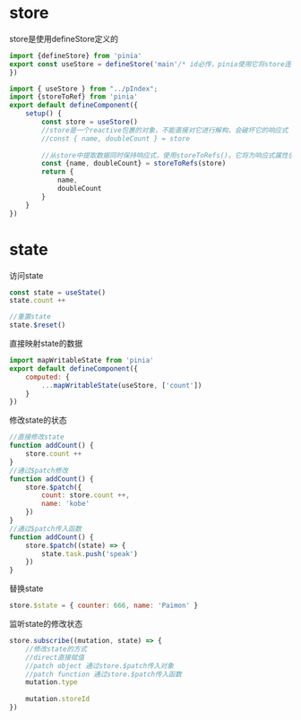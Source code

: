 # store

store是使用defineStore定义的

```javascript
import {defineStore} from 'pinia'
export const useStore = defineStore('main'/* id必传，pinia使用它将store连接到devtool */, {
})
```

```javascript
import { useStore } from "../pIndex";
import {storeToRef} from 'pinia'
export default defineComponent({
    setup() {
        const store = useStore()
        //store是一个reactive包裹的对象，不能直接对它进行解构，会破坏它的响应式
        //const { name, doubleCount } = store
        
        //从store中提取数据同时保持响应式，使用storeToRefs()。它将为响应式属性创建refs。但是只能使用store的状态，不能调用操作
        const {name, doubleCount} = storeToRefs(store)
        return {
            name,
            doubleCount
        }
    }
})
```

# state

访问state

```javascript
const state = useState()
state.count ++

//重置state
state.$reset()
```

直接映射state的数据

```javascript
import mapWritableState from 'pinia'
export default defineComponent({
    computed: {
        ...mapWritableState(useStore, ['count'])
    }
})
```

修改state的状态

```javascript
//直接修改state
function addCount() {
    store.count ++
}
//通过$patch修改
function addCount() {
    store.$patch({
       	count: store.count ++,
        name: 'kobe'
    })
}
//通过$patch传入函数
function addCount() {
    store.$patch((state) => {
        state.task.push('speak')
    })
}
```

替换state

```javascript
store.$state = { counter: 666, name: 'Paimon' }
```

监听state的修改状态

```javascript
store.subscribe((mutation, state) => {
    //修改state的方式
    //direct直接赋值
    //patch object 通过store.$patch传入对象
    //patch function 通过store.$patch传入函数
    mutation.type
    
    mutation.storeId
})
```











